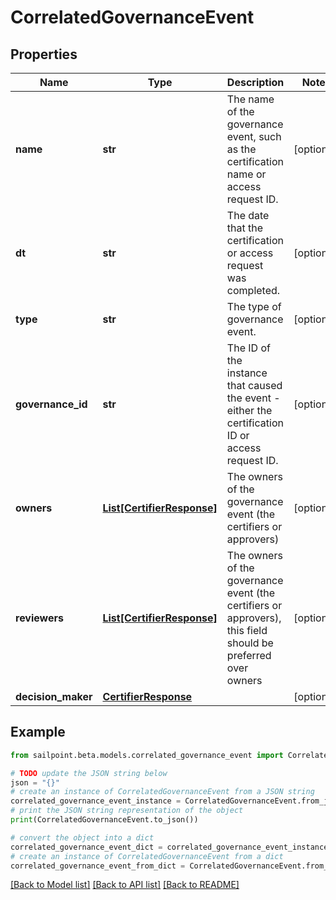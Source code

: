# CorrelatedGovernanceEvent


## Properties

Name | Type | Description | Notes
------------ | ------------- | ------------- | -------------
**name** | **str** | The name of the governance event, such as the certification name or access request ID. | [optional] 
**dt** | **str** | The date that the certification or access request was completed. | [optional] 
**type** | **str** | The type of governance event. | [optional] 
**governance_id** | **str** | The ID of the instance that caused the event - either the certification ID or access request ID. | [optional] 
**owners** | [**List[CertifierResponse]**](CertifierResponse.md) | The owners of the governance event (the certifiers or approvers) | [optional] 
**reviewers** | [**List[CertifierResponse]**](CertifierResponse.md) | The owners of the governance event (the certifiers or approvers), this field should be preferred over owners | [optional] 
**decision_maker** | [**CertifierResponse**](CertifierResponse.md) |  | [optional] 

## Example

```python
from sailpoint.beta.models.correlated_governance_event import CorrelatedGovernanceEvent

# TODO update the JSON string below
json = "{}"
# create an instance of CorrelatedGovernanceEvent from a JSON string
correlated_governance_event_instance = CorrelatedGovernanceEvent.from_json(json)
# print the JSON string representation of the object
print(CorrelatedGovernanceEvent.to_json())

# convert the object into a dict
correlated_governance_event_dict = correlated_governance_event_instance.to_dict()
# create an instance of CorrelatedGovernanceEvent from a dict
correlated_governance_event_from_dict = CorrelatedGovernanceEvent.from_dict(correlated_governance_event_dict)
```
[[Back to Model list]](../README.md#documentation-for-models) [[Back to API list]](../README.md#documentation-for-api-endpoints) [[Back to README]](../README.md)


